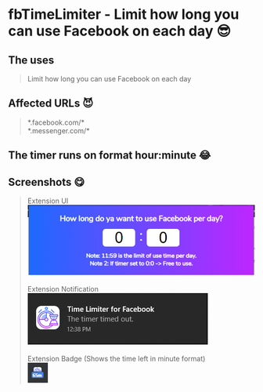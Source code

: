 # fbTimeLimiter - Limit how long you can use Facebook on each day :sunglasses:

## The uses
> Limit how long you can use Facebook on each day

## Affected URLs :smiling_imp:
> \*.facebook.com/\*<br>\*.messenger.com/\*

## The timer runs on format hour:minute :joy:

## Screenshots :yum:
> Extension UI<br>![Extension UI](/screenshots/global.PNG)<br><br>Extension Notification<br>![Notification](/screenshots/notification.png)<br><br>Extension Badge (Shows the time left in minute format)<br>![Badge](/screenshots/badge.PNG)
